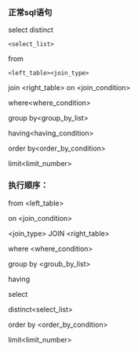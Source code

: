 

### 正常sql语句

select distinct

```
<select_list>
```

from

```
<left_table><join_type>
```

join <right_table> on <join_condition>

where<where_condition>

group by<group_by_list>

having<having_condition>

order by<order_by_condition>

limit<limit_number>

### 执行顺序：

from  <left_table>

on <join_condition>

<join_type> JOIN <right_table>

where <where_condition>

group by <groub_by_list>

having<having condition>

select

distinct<select_list>

order by <order_by_condition>

limit<limit_number>